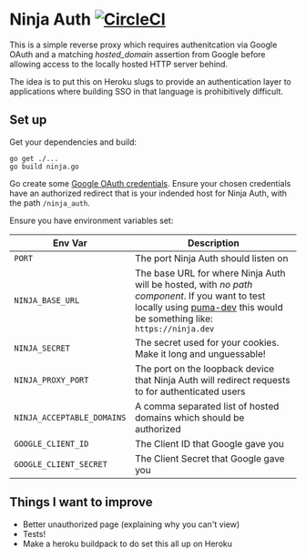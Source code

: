 # Ninja Auth [![CircleCI](https://circleci.com/gh/jphastings/ninja_auth.svg?style=svg)](https://circleci.com/gh/jphastings/ninja_auth)

This is a simple reverse proxy which requires authenitcation via Google OAuth and a matching _hosted_domain_ assertion from Google before allowing access to the locally hosted HTTP server behind.

The idea is to put this on Heroku slugs to provide an authentication layer to applications where building SSO in that language is prohibitively difficult.

## Set up

Get your dependencies and build:

```shell
go get ./...
go build ninja.go
```

Go create some [Google OAuth credentials](https://console.developers.google.com/apis/credentials). Ensure your chosen credentials have an authorized redirect that is your indended host for Ninja Auth, with the path `/ninja_auth`.

Ensure you have environment variables set:

Env Var                    | Description
---------------------------|------------
`PORT`                     | The port Ninja Auth should listen on
`NINJA_BASE_URL`           | The base URL for where Ninja Auth will be hosted, with _no path component_. If you want to test locally using [puma-dev](https://github.com/puma/puma-dev) this would be something like: `https://ninja.dev`
`NINJA_SECRET`             | The secret used for your cookies. Make it long and unguessable!
`NINJA_PROXY_PORT`         | The port on the loopback device that Ninja Auth will redirect requests to for authenticated users
`NINJA_ACCEPTABLE_DOMAINS` | A comma separated list of hosted domains which should be authorized
`GOOGLE_CLIENT_ID`         | The Client ID that Google gave you
`GOOGLE_CLIENT_SECRET`     | The Client Secret that Google gave you

## Things I want to improve

* Better unauthorized page (explaining why you can't view)
* Tests!
* Make a heroku buildpack to do set this all up on Heroku
